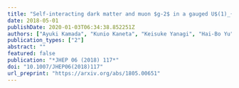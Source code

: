 ```yaml
---
title: "Self-interacting dark matter and muon $g-2$ in a gauged U$(1)_{L_{\\mu} - L_{\\tau}}$ model"
date: 2018-05-01
publishDate: 2020-01-03T06:34:38.852251Z
authors: ["Ayuki Kamada", "Kunio Kaneta", "Keisuke Yanagi", "Hai-Bo Yu"]
publication_types: ["2"]
abstract: ""
featured: false
publication: "*JHEP 06 (2018) 117*"
doi: "10.1007/JHEP06(2018)117"
url_preprint: "https://arxiv.org/abs/1805.00651"
---
```


